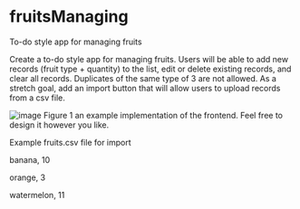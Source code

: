 # fruitsManaging
To-do style app for managing fruits

Create a to-do style app for managing fruits. Users will be able to add new records (fruit type + quantity) to the list, edit or delete existing records, and clear all records. Duplicates of the same type of 3 are not allowed. As a stretch goal, add an import button that will allow users to upload records from a csv file.


![image](https://user-images.githubusercontent.com/13262511/134992691-fd671599-a3a7-4779-b1f7-4366ab42c375.png)
Figure 1 an example implementation of the frontend. Feel free to design it however you like.

Example fruits.csv file for import

banana, 10

orange, 3

watermelon, 11
